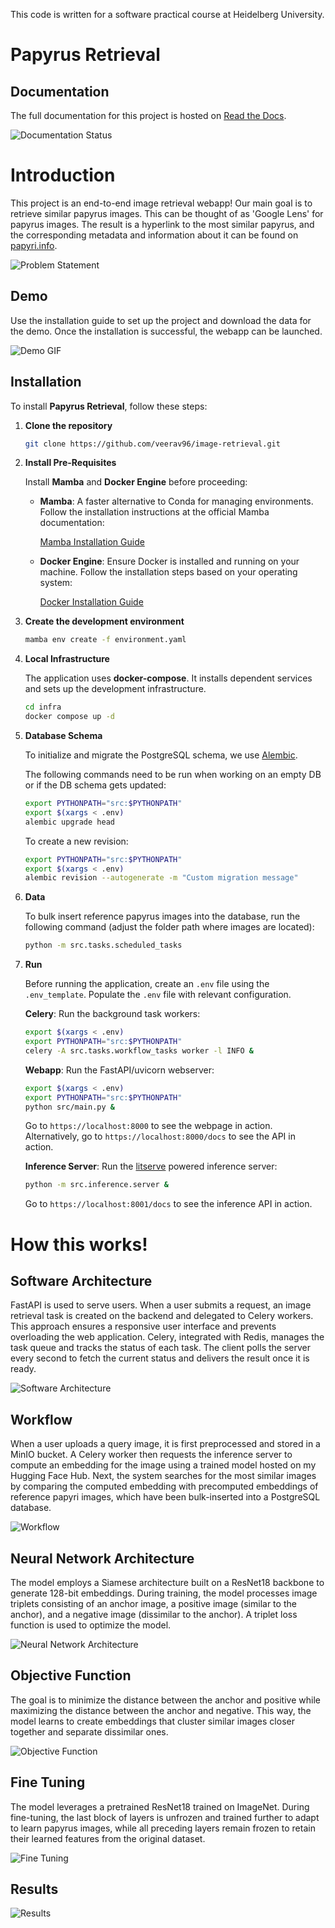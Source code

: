 This code is written for a software practical course at Heidelberg University.

# Papyrus Retrieval

## Documentation

The full documentation for this project is hosted on [Read the Docs](https://image-retrieval.readthedocs.io/).

![Documentation Status](https://readthedocs.org/projects/image-retrieval/badge/?version=latest)

# Introduction

This project is an end-to-end image retrieval webapp! Our main goal is to retrieve similar papyrus images. This can be thought of as 'Google Lens' for papyrus images. The result is a hyperlink to the most similar papyrus, and the corresponding metadata and information about it can be found on [papyri.info](https://papyri.info/).


![Problem Statement](src/docs/assets/intro1.jpeg)


## Demo

Use the installation guide to set up the project and download the data for the demo. Once the installation is successful, the webapp can be launched.

![Demo GIF](src/docs/assets/demo.gif)



## Installation

To install **Papyrus Retrieval**, follow these steps:

1. **Clone the repository**

    ```bash
    git clone https://github.com/veerav96/image-retrieval.git
    ```

2. **Install Pre-Requisites**

    Install **Mamba** and **Docker Engine** before proceeding:

    - **Mamba**: A faster alternative to Conda for managing environments. Follow the installation instructions at the official Mamba documentation:

      [Mamba Installation Guide](https://mamba.readthedocs.io/en/latest/installation/mamba-installation.html)

    - **Docker Engine**: Ensure Docker is installed and running on your machine. Follow the installation steps based on your operating system:

      [Docker Installation Guide](https://docs.docker.com/engine/install/)

3. **Create the development environment**

    ```bash
    mamba env create -f environment.yaml
    ```

4. **Local Infrastructure**

    The application uses **docker-compose**. It installs dependent services and sets up the development infrastructure.

    ```bash
    cd infra
    docker compose up -d
    ```

5. **Database Schema**

    To initialize and migrate the PostgreSQL schema, we use [Alembic](https://alembic.sqlalchemy.org/en/latest/).

    The following commands need to be run when working on an empty DB or if the DB schema gets updated:

    ```bash
    export PYTHONPATH="src:$PYTHONPATH"
    export $(xargs < .env)
    alembic upgrade head
    ```

    To create a new revision:

    ```bash
    export PYTHONPATH="src:$PYTHONPATH"
    export $(xargs < .env)
    alembic revision --autogenerate -m "Custom migration message"
    ```

6. **Data**

    To bulk insert reference papyrus images into the database, run the following command (adjust the folder path where images are located):

    ```bash
    python -m src.tasks.scheduled_tasks
    ```

7. **Run**

    Before running the application, create an `.env` file using the `.env_template`. Populate the `.env` file with relevant configuration.

    **Celery**: Run the background task workers:

    ```bash
    export $(xargs < .env)
    export PYTHONPATH="src:$PYTHONPATH"
    celery -A src.tasks.workflow_tasks worker -l INFO &
    ```

    **Webapp**: Run the FastAPI/uvicorn webserver:

    ```bash
    export $(xargs < .env)
    export PYTHONPATH="src:$PYTHONPATH"
    python src/main.py &
    ```

    Go to `https://localhost:8000` to see the webpage in action. Alternatively, go to `https://localhost:8000/docs` to see the API in action.

    **Inference Server**: Run the [litserve](https://lightning.ai/docs/litserve/features/gpu-inference) powered inference server:

    ```bash
    python -m src.inference.server &
    ```

    Go to `https://localhost:8001/docs` to see the inference API in action.


# How this works!

## Software Architecture

FastAPI is used to serve users. When a user submits a request, an image retrieval task is created on the backend and delegated to Celery workers. This approach ensures a responsive user interface and prevents overloading the web application. Celery, integrated with Redis, manages the task queue and tracks the status of each task. The client polls the server every second to fetch the current status and delivers the result once it is ready.

![Software Architecture](src/docs/assets/software_architecture.jpeg)


## Workflow

When a user uploads a query image, it is first preprocessed and stored in a MinIO bucket. A Celery worker then requests the inference server to compute an embedding for the image using a trained model hosted on my Hugging Face Hub. Next, the system searches for the most similar images by comparing the computed embedding with precomputed embeddings of reference papyri images, which have been bulk-inserted into a PostgreSQL database.

![Workflow](src/docs/assets/workflow.jpeg)


## Neural Network Architecture

The model employs a Siamese architecture built on a ResNet18 backbone to generate 128-bit embeddings. During training, the model processes image triplets consisting of an anchor image, a positive image (similar to the anchor), and a negative image (dissimilar to the anchor). A triplet loss function is used to optimize the model.

![Neural Network Architecture](src/docs/assets/nn_architecture.jpeg)


## Objective Function

The goal is to minimize the distance between the anchor and positive while maximizing the distance between the anchor and negative. This way, the model learns to create embeddings that cluster similar images closer together and separate dissimilar ones.

![Objective Function](src/docs/assets/loss.jpeg)


## Fine Tuning

The model leverages a pretrained ResNet18 trained on ImageNet. During fine-tuning, the last block of layers is unfrozen and trained further to adapt to learn papyrus images, while all preceding layers remain frozen to retain their learned features from the original dataset.

![Fine Tuning](src/docs/assets/finetune.jpeg)


## Results

![Results](src/docs/assets/result.gif)



